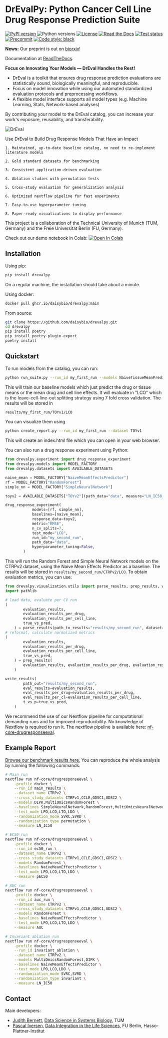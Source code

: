 # DrEvalPy: Python Cancer Cell Line Drug Response Prediction Suite

[![PyPI version](https://img.shields.io/pypi/v/drevalpy.svg)](https://pypi.org/project/drevalpy/)
![Python versions](https://img.shields.io/pypi/pyversions/drevalpy)
[![License](https://img.shields.io/github/license/daisybio/drevalpy)](https://opensource.org/licenses/GPL3)
[![Read the Docs](https://img.shields.io/readthedocs/drevalpy/latest.svg?label=Read%20the%20Docs)](https://drevalpy.readthedocs.io/)
[![Test status](https://github.com/daisybio/drevalpy/actions/workflows/run_tests.yml/badge.svg)](https://github.com/daisybio/drevalpy/actions?workflow=Tests)
[![Precommit](https://img.shields.io/badge/pre--commit-enabled-brightgreen?logo=pre-commit&logoColor=white)](https://github.com/pre-commit/pre-commit)
[![Code style: black](https://img.shields.io/badge/code%20style-black-000000.svg)](https://github.com/psf/black)

**News:** Our preprint is out on [biorxiv](https://www.biorxiv.org/content/10.1101/2025.05.26.655288v1)!

Documentation at [ReadTheDocs](https://drevalpy.readthedocs.io/en/latest/index.html#).

**Focus on Innovating Your Models — DrEval Handles the Rest!**

- DrEval is a toolkit that ensures drug response prediction evaluations are statistically sound, biologically meaningful, and reproducible.
- Focus on model innovation while using our automated standardized evaluation protocols and preprocessing workflows.
- A flexible model interface supports all model types (e.g. Machine Learning, Stats, Network-based analyses)

By contributing your model to the DrEval catalog, you can increase your work's exposure, reusability, and transferability.

![DrEval](docs/_static/img/overview.png)

Use DrEval to Build Drug Response Models That Have an Impact

    1. Maintained, up-to-date baseline catalog, no need to re-implement literature models

    2. Gold standard datasets for benchmarking

    3. Consistent application-driven evaluation

    4. Ablation studies with permutation tests

    5. Cross-study evaluation for generalization analysis

    6. Optimized nextflow pipeline for fast experiments

    7. Easy-to-use hyperparameter tuning

    8. Paper-ready visualizations to display performance

This project is a collaboration of the Technical University of Munich (TUM, Germany)
and the Freie Universität Berlin (FU, Germany).

Check out our demo notebook in Colab:
[![Open In Colab](https://colab.research.google.com/assets/colab-badge.svg)](https://colab.research.google.com/github/daisybio/drevalpy/blob/development/dreval_colab_demo.ipynb)

## Installation

Using pip:

```bash
pip install drevalpy
```

On a regular machine, the installation should take about a minute.

Using docker:

```bash
docker pull ghcr.io/daisybio/drevalpy:main
```

From source:

```bash
git clone https://github.com/daisybio/drevalpy.git
cd drevalpy
pip install poetry
pip install poetry-plugin-export
poetry install
```

## Quickstart

To run models from the catalog, you can run:

```bash
python run_suite.py --run_id my_first_run --models NaiveTissueMeanPredictor NaiveDrugMeanPredictor --baselines NaiveMeanEffectsPredictor --dataset TOYv1 --test_mode LCO
```

This will train our baseline models which just predict the drug or tissue means or the mean drug and cell line effects.
It will evaluate in "LCO" which is the leave-cell-line-out splitting strategy using 7 fold cross validation.
The results will be stored in

```bash
results/my_first_run/TOYv1/LCO
```

You can visualize them using

```bash
python create_report.py --run_id my_first_run --dataset TOYv1
```

This will create an index.html file which you can open in your web browser.

You can also run a drug response experiment using Python:

```python
from drevalpy.experiment import drug_response_experiment
from drevalpy.models import MODEL_FACTORY
from drevalpy.datasets import AVAILABLE_DATASETS

naive_mean = MODEL_FACTORY["NaiveMeanEffectsPredictor"]
rf = MODEL_FACTORY["RandomForest"]
simple_nn = MODEL_FACTORY["SimpleNeuralNetwork"]

toyv2 = AVAILABLE_DATASETS["TOYv2"](path_data="data", measure="LN_IC50_curvecurator")

drug_response_experiment(
            models=[rf, simple_nn],
            baselines=[naive_mean],
            response_data=toyv2,
            metric="RMSE",
            n_cv_splits=7,
            test_mode="LCO",
            run_id="my_second_run",
            path_data="data",
            hyperparameter_tuning=False,
        )
```

This will run the Random Forest and Simple Neural Network models on the CTRPv2 dataset, using the Naive Mean Effects Predictor as a baseline. The results will be stored in `results/my_second_run/CTRPv2/LCO`.
To obtain evaluation metrics, you can use:

```python
from drevalpy.visualization.utils import parse_results, prep_results, write_results
import pathlib

# load data, evaluate per CV run
(
        evaluation_results,
        evaluation_results_per_drug,
        evaluation_results_per_cell_line,
        true_vs_pred,
    ) = parse_results(path_to_results="results/my_second_run", dataset='TOYv2')
# reformat, calculate normalized metrics
(
        evaluation_results,
        evaluation_results_per_drug,
        evaluation_results_per_cell_line,
        true_vs_pred,
    ) = prep_results(
        evaluation_results, evaluation_results_per_drug, evaluation_results_per_cell_line, true_vs_pred, pathlib.Path("data")
    )

write_results(
        path_out="results/my_second_run",
        eval_results=evaluation_results,
        eval_results_per_drug=evaluation_results_per_drug,
        eval_results_per_cl=evaluation_results_per_cell_line,
        t_vs_p=true_vs_pred,
    )
```

We recommend the use of our Nextflow pipeline for computational demanding runs and for improved reproducibility.
No knowledge of Nextflow is required to run it. The nextflow pipeline is available here: [nf-core-drugresponseeval](https://github.com/JudithBernett/nf-core-drugresponseeval).

## Example Report

[Browse our benchmark results here.](https://dilis-lab.github.io/drevalpy-report/)
You can reproduce the whole analysis by running the following commands:

```bash
# Main run
nextflow run nf-core/drugresponseeval \
    -profile docker \
    --run_id main_results \
    --dataset_name CTRPv2 \
    --cross_study_datasets CTRPv1,CCLE,GDSC1,GDSC2 \
    --models DIPK,MultiOmicsRandomForest \
    --baselines SimpleNeuralNetwork,RandomForest,MultiOmicsNeuralNetwork,NaiveMeanEffectsPredictor,GradientBoosting,SRMF,ElasticNet,NaiveTissueMeanPredictor,NaivePredictor,SuperFELTR,NaiveCellLineMeanPredictor,NaiveDrugMeanPredictor,ProteomicsRandomForest \
    --test_mode LPO,LCO,LTO,LDO \
    --randomization_mode SVRC,SVRD \
    --randomization_type permutation \
    --measure LN_IC50

# EC50 run
nextflow run nf-core/drugresponseeval \
    -profile docker \
    --run_id ec50_run \
    --dataset_name CTRPv2 \
    --cross_study_datasets CTRPv1,CCLE,GDSC1,GDSC2 \
    --models RandomForest \
    --baselines NaiveMeanEffectsPredictor \
    --test_mode LPO,LCO,LTO,LDO \
    --measure pEC50

# AUC run
nextflow run nf-core/drugresponseeval \
    -profile docker \
    --run_id auc_run \
    --dataset_name CTRPv2 \
    --cross_study_datasets CTRPv1,CCLE,GDSC1,GDSC2 \
    --models RandomForest \
    --baselines NaiveMeanEffectsPredictor \
    --test_mode LPO,LCO,LTO,LDO \
    --measure AUC

# Invariant ablation run
nextflow run nf-core/drugresponseeval \
    -profile docker \
    --run_id invariant_ablation \
    --dataset_name CTRPv2 \
    --models MultiOmicsRandomForest,DIPK \
    --baselines NaiveMeanEffectsPredictor \
    --test_mode LPO,LCO,LDO \
    --randomization_mode SVRC,SVRD \
    --randomization_type invariant \
    --measure LN_IC50
```

## Contact

Main developers:

- [Judith Bernett](mailto:judith.bernett@tum.de), [Data Science in Systems Biology](https://www.mls.ls.tum.de/daisybio/startseite/), TUM
- [Pascal Iversen](mailto:Pascal.Iversen@hpi.de), [Data Integration in the Life Sciences](https://www.mi.fu-berlin.de/w/DILIS/WebHome), FU Berlin, Hasso-Plattner-Institut
